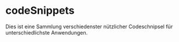 # codeSnippets
Dies ist eine Sammlung verschiedenster nützlicher Codeschnipsel für unterschiedlichste Anwendungen.
